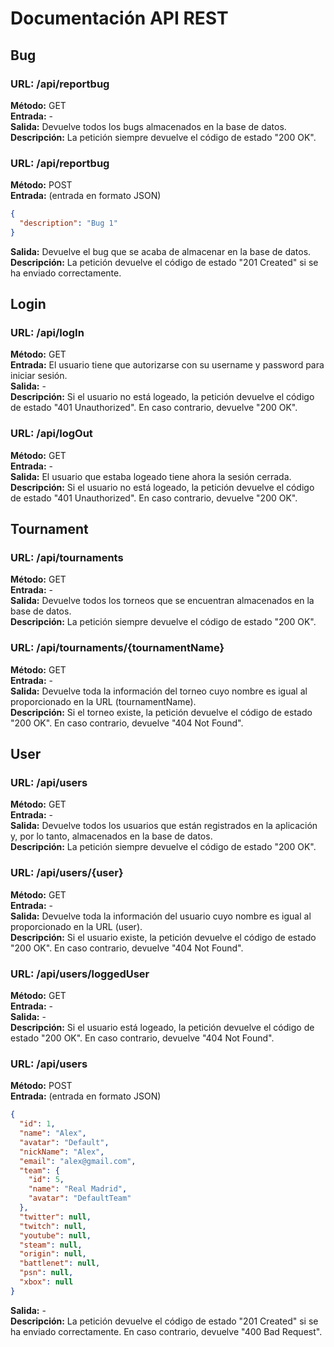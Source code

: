 # Documentación API REST

## Bug

### URL: /api/reportbug
**Método:** GET  
**Entrada:** -  
**Salida:** Devuelve todos los bugs almacenados en la base de datos.  
**Descripción:** La petición siempre devuelve el código de estado "200 OK".

### URL: /api/reportbug
**Método:** POST  
**Entrada:** (entrada en formato JSON)
```json
{
  "description": "Bug 1"
}
```
**Salida:** Devuelve el bug que se acaba de almacenar en la base de datos.  
**Descripción:** La petición devuelve el código de estado "201 Created" si se ha enviado correctamente.

## Login

### URL: /api/logIn
**Método:** GET  
**Entrada:** El usuario tiene que autorizarse con su username y password para iniciar sesión.  
**Salida:** -  
**Descripción:** Si el usuario no está logeado, la petición devuelve el código de estado "401 Unauthorized". En caso contrario, devuelve "200 OK".

### URL: /api/logOut
**Método:** GET  
**Entrada:** -  
**Salida:** El usuario que estaba logeado tiene ahora la sesión cerrada.  
**Descripción:** Si el usuario no está logeado, la petición devuelve el código de estado "401 Unauthorized". En caso contrario, devuelve "200 OK".

## Tournament

### URL: /api/tournaments
**Método:** GET  
**Entrada:** -  
**Salida:** Devuelve todos los torneos que se encuentran almacenados en la base de datos.  
**Descripción:** La petición siempre devuelve el código de estado "200 OK".

### URL: /api/tournaments/{tournamentName}
**Método:** GET  
**Entrada:** -  
**Salida:** Devuelve toda la información del torneo cuyo nombre es igual al proporcionado en la URL (tournamentName).  
**Descripción:** Si el torneo existe, la petición devuelve el código de estado "200 OK". En caso contrario, devuelve "404 Not Found".

## User

### URL: /api/users
**Método:** GET  
**Entrada:** -  
**Salida:** Devuelve todos los usuarios que están registrados en la aplicación y, por lo tanto, almacenados en la base de datos.  
**Descripción:** La petición siempre devuelve el código de estado "200 OK".

### URL: /api/users/{user}
**Método:** GET  
**Entrada:** -  
**Salida:** Devuelve toda la información del usuario cuyo nombre es igual al proporcionado en la URL (user).  
**Descripción:** Si el usuario existe, la petición devuelve el código de estado "200 OK". En caso contrario, devuelve "404 Not Found".

### URL: /api/users/loggedUser
**Método:** GET  
**Entrada:** -  
**Salida:** -  
**Descripción:** Si el usuario está logeado, la petición devuelve el código de estado "200 OK". En caso contrario, devuelve "404 Not Found".

### URL: /api/users
**Método:** POST  
**Entrada:** (entrada en formato JSON)
```json
{
  "id": 1,
  "name": "Alex",
  "avatar": "Default",
  "nickName": "Alex",
  "email": "alex@gmail.com",
  "team": {
    "id": 5,
    "name": "Real Madrid",
    "avatar": "DefaultTeam"
  },
  "twitter": null,
  "twitch": null,
  "youtube": null,
  "steam": null,
  "origin": null,
  "battlenet": null,
  "psn": null,
  "xbox": null
}
```
**Salida:** -  
**Descripción:** La petición devuelve el código de estado "201 Created" si se ha enviado correctamente. En caso contrario, devuelve "400 Bad Request".
